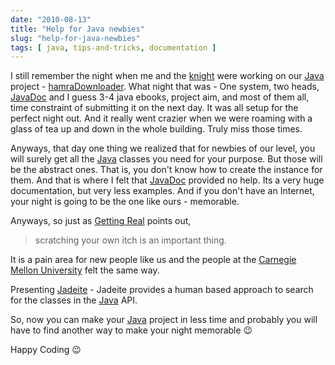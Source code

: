 ```yaml
---
date: "2010-08-13"
title: "Help for Java newbies"
slug: "help-for-java-newbies"
tags: [ java, tips-and-tricks, documentation ]
---
```




I still remember the night when me and the [knight][1] were working on our [Java][2] project - [hamraDownloader][3]. What night that was - One system, two heads, [JavaDoc][4] and I guess 3-4 java ebooks, project aim, and most of them all, time constraint of submitting it on the next day. It was all setup for the perfect night out. And it really went crazier when we were roaming with a glass of tea up and down in the whole building. Truly miss those times.

Anyways, that day one thing we realized that for newbies of our level, you will surely get all the [Java][2] classes you need for your purpose. But those will be the abstract ones. That is, you don't know how to create the instance for them. And that is where I felt that [JavaDoc][4] provided no help. Its a very huge documentation, but very less examples. And if you don't have an Internet, your night is going to be the one like ours - memorable.

Anyways, so just as [Getting Real][5] points out,

> scratching your own itch is an important thing.

It is a pain area for new people like us and the people at the [Carnegie Mellon University][6] felt the same way.

Presenting [Jadeite][7] - Jadeite provides a human based approach to search for the classes in the [Java][2] API.

So, now you can make your [Java][2] project in less time and probably you will have to find another way to make your night memorable 😉

Happy Coding 😉



   [1]: https://github.com/knightsamar
   [2]: https://www.java.com/en/
   [3]: https://github.com/knightsamar/hamraDownloader
   [4]: https://docs.oracle.com/javase/6/docs/
   [5]: https://basecamp.com/gettingreal/02.2-whats-your-problem#scratching-your-own-itch
   [6]: https://www.cmu.edu/
   [7]: http://edelstein.pebbles.cs.cmu.edu/jadeite/
